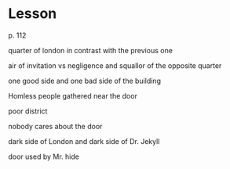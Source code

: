 # Lesson

p. 112 

quarter of london in contrast with the previous one

air of invitation vs negligence and squallor of the opposite quarter

one good side and one bad side of the  building

Homless people gathered near the door


poor district

nobody cares about the door

dark side of London and dark side of Dr. Jekyll

door used by Mr. hide
<!--stackedit_data:
eyJoaXN0b3J5IjpbLTY3OTUyMDIwMCwtMTUwNzM4NDQwNSwtMT
k2ODU1MTgwMl19
-->